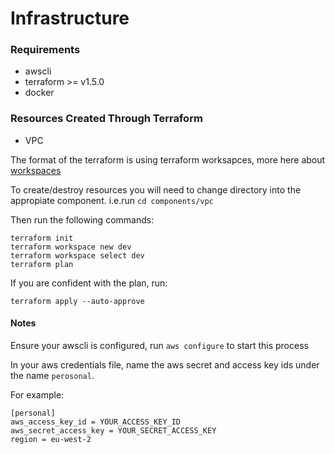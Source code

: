 # Infrastructure

### Requirements

- awscli
- terraform >= v1.5.0
- docker


### Resources Created Through Terraform
- VPC

The format of the terraform is using terraform worksapces, more here about [workspaces](https://developer.hashicorp.com/terraform/language/state/workspaces)

To create/destroy resources you will need to change directory into the appropiate component. i.e.run `cd components/vpc`

Then run the following commands:

```
terraform init
terraform workspace new dev
terraform workspace select dev
terraform plan
```
If you are confident with the plan, run:

 `terraform apply --auto-approve`

#### Notes
Ensure your awscli is configured, run `aws configure` to start this process

In your aws credentials file, name the aws secret and access key ids under the name `perosonal`.

For example:
```
[personal]
aws_access_key_id = YOUR_ACCESS_KEY_ID
aws_secret_access_key = YOUR_SECRET_ACCESS_KEY
region = eu-west-2
```